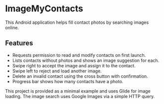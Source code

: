 # ImageMyContacts

This Android application helps fill contact photos by searching images online.

## Features

* Requests permission to read and modify contacts on first launch.
* Lists contacts without photos and shows an image suggestion for each.
* Swipe right to accept the image and assign it to the contact.
* Swipe left to reject and load another image.
* Delete an invalid contact using the cross button with confirmation.
* Progress bar shows how many contacts have a photo.

This project is provided as a minimal example and uses Glide for image
loading. The image search uses Google Images via a simple HTTP query.
